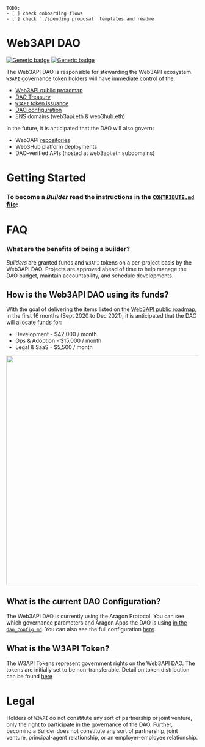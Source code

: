```
TODO:
- [ ] check onboarding flows 
- [ ] check `./spending proposal` templates and readme
```

# Web3API DAO
[![Generic badge](https://img.shields.io/badge/Wallet-Aragon-52EBFF.svg)](https://client.aragon.org/#/w3api) [![Generic badge](https://img.shields.io/badge/Consensus-Snapshot-f6ad32.svg)](https://snapshot.page/#/web3-api)  

The Web3API DAO is responsible for stewarding the Web3API ecosystem. `W3API` governance token holders will have immediate control of the:
- [Web3API public proadmap](https://github.com/Web3-API/roadmap)
- [DAO Treasury](https://client.aragon.org/#/w3api/0x8fe59d8fb5ffd3509e5cb3d386be8bdb2d363662/)
- [`W3API` token issuance](./token.md)
- [DAO configuration](#dao-configuration)
- ENS domains (web3api.eth & web3hub.eth)


In the future, it is anticipated that the DAO will also govern:

- Web3API [repositories](https://github.com/Web3-API)
- Web3Hub platform deployments
- DAO-verified APIs (hosted at web3api.eth subdomains)

# Getting Started

### To become a *Builder* read the instructions in the [`CONTRIBUTE.md` file](./CONTRIBUTE.md):

# FAQ

### What are the benefits of being a builder?

*Builders* are granted funds and `W3API` tokens on a per-project basis by the Web3API DAO. Projects are approved ahead of time to help manage the DAO budget, maintain accountability, and schedule developments.

## How is the Web3API DAO using its funds?

With the goal of delivering the items listed on the [Web3API public roadmap](https://github.com/Web3-API/roadmap), in the first 16 months (Sept 2020 to Dec 2021), it is anticipated that the DAO will allocate funds for:
- Development - $42,000 / month
- Ops & Adoption - $15,000 / month
- Legal & SaaS - $5,500 / month

<img src="./img/fund-usage.png" width="600px"/>

## What is the current DAO Configuration?

The Web3API DAO is currently using the Aragon Protocol. You can see which governance parameters and Aragon Apps the DAO is using [in the `dao_config.md`](./dao_config.md). You can also see the full configuration [here](https://client.aragon.org/#/w3api/permissions/).

## What is the W3API Token?

The W3API Tokens represent government rights on the Web3API DAO. The tokens are initially set to be non-transferable. Detail on token distribution can be found [here](./token.md)

# Legal

Holders of `W3API` do not constitute any sort of partnership or joint venture, only the right to participate in the governance of the DAO. Further, becoming a Builder does not constitute any sort of partnership, joint venture, principal-agent relationship, or an employer-employee relationship. 